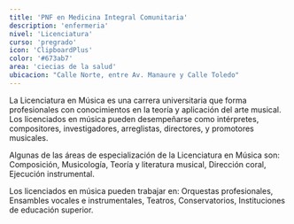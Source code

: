 ```yaml
---
title: 'PNF en Medicina Integral Comunitaria'
description: 'enfermeria'
nivel: 'Licenciatura'
curso: 'pregrado'
icon: 'ClipboardPlus'
color: '#673ab7'
area: 'ciecias de la salud'
ubicacion: "Calle Norte, entre Av. Manaure y Calle Toledo"
---
```


La Licenciatura en Música es una carrera universitaria que forma profesionales con conocimientos en la teoría y aplicación del arte musical. Los licenciados en música pueden desempeñarse como intérpretes, compositores, investigadores, arreglistas, directores, y promotores musicales. 

Algunas de las áreas de especialización de la Licenciatura en Música son: Composición, Musicología, Teoría y literatura musical, Dirección coral, Ejecución instrumental. 

Los licenciados en música pueden trabajar en: Orquestas profesionales, Ensambles vocales e instrumentales, Teatros, Conservatorios, Instituciones de educación superior. 


